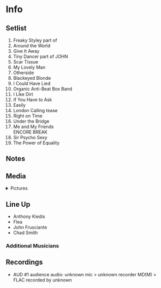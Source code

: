 # Info

## Setlist

1. Freaky Styley part of
2. Around the World
3. Give It Away
4. Tiny Dancer part of JOHN
5. Scar Tissue
6. My Lovely Man
7. Otherside
8. Blackeyed Blonde
9. I Could Have Lied
10. Organic Anti-Beat Box Band
11. I Like Dirt
12. If You Have to Ask
13. Easily
14. London Calling tease
15. Right on Time
16. Under the Bridge
17. Me and My Friends
<br> ENCORE BREAK
18. Sir Psycho Sexy
19. The Power of Equality

## Notes

## Media 

<details>
  <summary>Pictures</summary>
  <!--<img alt="Setlist" title="Setlist" src="_.jpg" height="200" />
  <img alt="Clipping" title="Clipping" src="_.jpg" height="200" />
  <img alt="Flyer" title="Flyer" src="_.jpg" height="200" />-->
</details>

## Line Up

* Anthony Kiedis
* Flea
* John Frusciante
* Chad Smith

### Additional Musicians

## Recordings

* AUD #1 audience audio: unknown mic > unknown recorder MD(M) > FLAC recorded by unknown